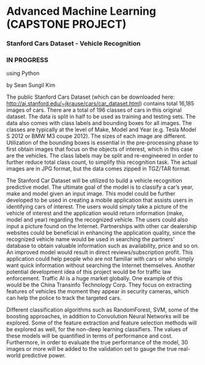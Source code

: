 # Advanced Machine Learning (CAPSTONE PROJECT)

### Stanford Cars Dataset - Vehicle Recognition
### IN PROGRESS
using Python

by Sean Sungil Kim

  The public Stanford Cars Dataset (which can be downloaded here: http://ai.stanford.edu/~jkrause/cars/car_dataset.html) contains total 16,185 images of cars. There are a total of 196 classes of cars in this original dataset. The data is split in half to be used as training and testing sets. The data also comes with class labels and bounding boxes for all images. The classes are typically at the level of Make, Model and Year (e.g. Tesla Model S 2012 or BMW M3 coupe 2012). The sizes of each image are different. Utilization of the bounding boxes is essential in the pre-processing phase to first obtain images that focus on the objects of interest, which in this case are the vehicles. The class labels may be split and re-engineered in order to further reduce total class count, to simplify this recognition task. The actual images are in JPG format, but the data comes zipped in TGZ/TAR format.

  The Stanford Car Dataset will be utilized to build a vehicle recognition predictive model. The ultimate goal of the model is to classify a car’s year, make and model given an input image. This model could be further developed to be used in creating a mobile application that assists users in identifying cars of interest. The users would simply take a picture of the vehicle of interest and the application would return information (make, model and year) regarding the recognized vehicle. The users could also input a picture found on the Internet. Partnerships with other car dealership websites could be beneficial in enhancing the application quality, since the recognized vehicle name would be used in searching the partners’ database to obtain valuable information such as availability, price and so on. An improved model would result in direct reviews/subscription profit. This application could help people who are not familiar with cars or who simply want quick information without searching the Internet themselves. Another potential development idea of this project would be for traffic law enforcement. Traffic AI is a huge market globally. One example of this would be the China Transinfo Technology Corp. They focus on extracting features of vehicles the moment they appear in security cameras, which can help the police to track the targeted cars.

  Different classification algorithms such as RandomForest, SVM, some of the boosting approaches, in addition to Convolution Neural Networks will be explored. Some of the feature extraction and feature selection methods will be explored as well, for the non-deep learning classifiers. The values of these models will be quantified in terms of performance and cost. Furthermore, in order to evaluate the true performance of the model, 30 images or more will be added to the validation set to gauge the true real-world predictive power.
